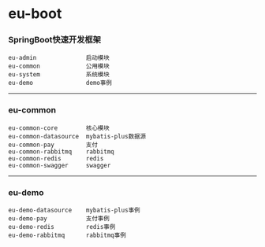 # eu-boot

### **SpringBoot快速开发框架**


~~~~
eu-admin              启动模块
eu-common             公用模块
eu-system             系统模块
eu-demo               demo事例
~~~~
____

### **eu-common**
~~~~
eu-common-core        核心模块
eu-common-datasource  mybatis-plus数据源
eu-common-pay         支付
eu-common-rabbitmq    rabbitmq
eu-common-redis       redis
eu-common-swagger     swagger
~~~~
____

### **eu-demo**
~~~~
eu-demo-datasource    mybatis-plus事例
eu-demo-pay           支付事例
eu-demo-redis         redis事例
eu-demo-rabbitmq      rabbitmq事例
~~~~